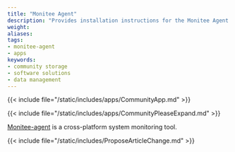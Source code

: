 ```yaml
---
title: "Monitee Agent"
description: "Provides installation instructions for the Monitee Agent application in TrueNAS."
weight: 
aliases:
tags:
- monitee-agent
- apps
keywords:
- community storage
- software solutions
- data management
---
```


{{< include file="/static/includes/apps/CommunityApp.md" >}}

{{< include file="/static/includes/apps/CommunityPleaseExpand.md" >}}

<a href="https://github.com/Krillsson/monitee-agent">Monitee-agent</a> is a cross-platform system monitoring tool.

{{< include file="/static/includes/ProposeArticleChange.md" >}}
